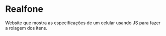 # Realfone
Website que mostra as especificações de um celular usando JS para fazer a rolagem dos itens.
